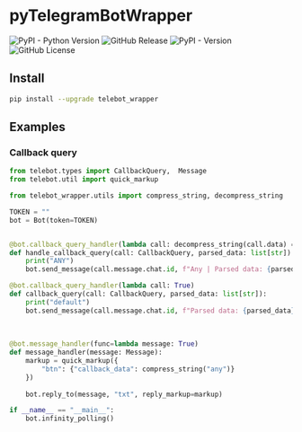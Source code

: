 # pyTelegramBotWrapper

![PyPI - Python Version](https://img.shields.io/pypi/pyversions/telebot_wrapper)
![GitHub Release](https://img.shields.io/github/v/release/HamletSargsyan/pyTelegramBotAPIWrapper)
![PyPI - Version](https://img.shields.io/pypi/v/pyTelegramBotApiWrapper)
![GitHub License](https://img.shields.io/github/license/HamletSargsyan/pyTelegramBotApiWrapper)


## Install

```bash
pip install --upgrade telebot_wrapper
```

## Examples

### Callback query
```python
from telebot.types import CallbackQuery,  Message
from telebot.util import quick_markup

from telebot_wrapper.utils import compress_string, decompress_string

TOKEN = ""
bot = Bot(token=TOKEN)


@bot.callback_query_handler(lambda call: decompress_string(call.data) == "any")
def handle_callback_query(call: CallbackQuery, parsed_data: list[str]):
    print("ANY")
    bot.send_message(call.message.chat.id, f"Any | Parsed data: {parsed_data}")

@bot.callback_query_handler(lambda call: True)
def callback_query(call: CallbackQuery, parsed_data: list[str]):
    print("default")
    bot.send_message(call.message.chat.id, f"Parsed data: {parsed_data}")
    
    
        
@bot.message_handler(func=lambda message: True)
def message_handler(message: Message):
    markup = quick_markup({
        "btn": {"callback_data": compress_string("any")}
    })
    
    bot.reply_to(message, "txt", reply_markup=markup)

if __name__ == "__main__":
    bot.infinity_polling()
```
